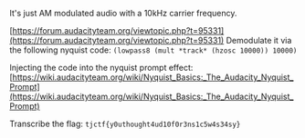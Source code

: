 It's just AM modulated audio with a 10kHz carrier frequency.

[https://forum.audacityteam.org/viewtopic.php?t=95331](https://forum.audacityteam.org/viewtopic.php?t=95331)
Demodulate it via the following nyquist code:
`(lowpass8 (mult *track* (hzosc 10000)) 10000)`

Injecting the code into the nyquist prompt effect:
[https://wiki.audacityteam.org/wiki/Nyquist_Basics:_The_Audacity_Nyquist_Prompt](https://wiki.audacityteam.org/wiki/Nyquist_Basics:_The_Audacity_Nyquist_Prompt)

Transcribe the flag:
`tjctf{y0uthought4ud10f0r3ns1c5w4s34sy}`